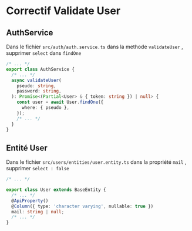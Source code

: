 # Correctif Validate User

## AuthService

Dans le fichier ```src/auth/auth.service.ts``` dans la methode ```validateUser``` , supprimer ```select``` dans ```findOne```

```ts
/* ... */
export class AuthService {
  /* ... */
  async validateUser(
    pseudo: string,
    password: string,
  ): Promise<(Partial<User> & { token: string }) | null> {
    const user = await User.findOne({
      where: { pseudo },
    });
    /* ... */
  }
}
```

## Entité User

Dans le fichier ```src/users/entities/user.entity.ts``` dans la propriété ```mail``` , supprimer ```select : false```

```ts
/* ... */

export class User extends BaseEntity {
  /* ... */
  @ApiProperty()
  @Column({ type: 'character varying', nullable: true })
  mail: string | null;
  /* ... */
}

```

